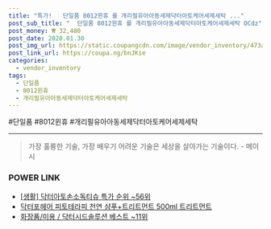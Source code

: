 ```yaml
--- 
title: "특가!   단일품 8012윈휴 를 개리필유아아동세제닥터아토케어세제세탁 ..." 
post_sub_title: "  단일품 8012윈휴 를 개리필유아아동세제닥터아토케어세제세탁 OCdz" 
post_money: ₩ 32,480 
post_date: 2020.01.30 
post_img_url: https://static.coupangcdn.com/image/vendor_inventory/473a/d2011ec45ad1c8f5b7300a30e4758f95f010a30961c7f0df31b86d38ca96.jpg 
post_link_url: https://coupa.ng/bnJKie 
categories: 
  - vendor_inventory 
tags: 
  - 단일품 
  - 8012윈휴 
  - 개리필유아아동세제닥터아토케어세제세탁 
--- 
```

  #단일품 #8012윈휴 #개리필유아아동세제닥터아토케어세제세탁 
<hr> 

> 가장 훌륭한 기술, 가장 배우기 어려운 기술은 세상을 살아가는 기술이다. - 메이시 


### POWER LINK

* <a href="https://blog.naver.com/sakai111/221786804539" target="_blank"> [생활] 닥터아토손소독티슈 특가 순위 ~56위</a>
* <a href="https://blog.naver.com/sakai111/221776982602" target="_blank">닥터포헤어 피토테라피 천연 샴푸+트리트먼트 500ml 트리트먼트</a>
* <a href="https://blog.naver.com/santokki14/221776425376" target="_blank">화장품/미용 / 닥터시드솔루션 베스트 ~11위</a>
